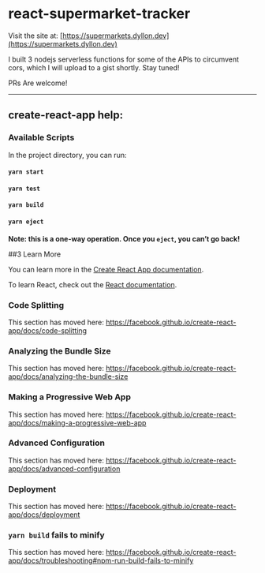 # react-supermarket-tracker

Visit the site at: [https://supermarkets.dyllon.dev](https://supermarkets.dyllon.dev)

I built 3 nodejs serverless functions for some of the APIs to circumvent cors, which I will upload to a gist shortly. Stay tuned!

PRs Are welcome!

____

## create-react-app help:

### Available Scripts

In the project directory, you can run:

#### `yarn start`

#### `yarn test`

#### `yarn build`

#### `yarn eject`

**Note: this is a one-way operation. Once you `eject`, you can’t go back!**

##3 Learn More

You can learn more in the [Create React App documentation](https://facebook.github.io/create-react-app/docs/getting-started).

To learn React, check out the [React documentation](https://reactjs.org/).

### Code Splitting

This section has moved here: https://facebook.github.io/create-react-app/docs/code-splitting

### Analyzing the Bundle Size

This section has moved here: https://facebook.github.io/create-react-app/docs/analyzing-the-bundle-size

### Making a Progressive Web App

This section has moved here: https://facebook.github.io/create-react-app/docs/making-a-progressive-web-app

### Advanced Configuration

This section has moved here: https://facebook.github.io/create-react-app/docs/advanced-configuration

### Deployment

This section has moved here: https://facebook.github.io/create-react-app/docs/deployment

### `yarn build` fails to minify

This section has moved here: https://facebook.github.io/create-react-app/docs/troubleshooting#npm-run-build-fails-to-minify

